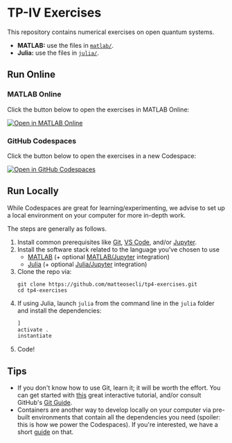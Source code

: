 # TP-IV Exercises

This repository contains numerical exercises on open quantum systems.

- **MATLAB:** use the files in [`matlab/`](matlab).
- **Julia:** use the files in [`julia/`](julia).

## Run Online

### MATLAB Online

Click the button below to open the exercises in MATLAB Online:

[![Open in MATLAB Online](https://www.mathworks.com/images/responsive/global/open-in-matlab-online.svg)](https://matlab.mathworks.com/open/github/v1?repo=matteosecli/tp4-exercises&file=matlab)

### GitHub Codespaces

Click the button below to open the exercises in a new Codespace:

[![Open in GitHub Codespaces](https://github.com/codespaces/badge.svg)](https://codespaces.new/matteosecli/tp4-exercises/tree/main?quickstart=1)

## Run Locally

While Codespaces are great for learning/experimenting, we advise to set up a local environment on your computer for more in-depth work.

The steps are generally as follows.
1. Install common prerequisites like [Git](https://github.com/git-guides/install-git), [VS Code](https://code.visualstudio.com/download), and/or [Jupyter](https://jupyter.org/install).
2. Install the software stack related to the language you've chosen to use
   * [MATLAB](https://ch.mathworks.com/help/install/ug/install-products-with-internet-connection.html) (+ optional  [MATLAB/Jupyter](https://www.mathworks.com/products/reference-architectures/jupyter.html) integration)
   * [Julia](https://julialang.org/downloads/) (+ optional [Julia/Jupyter](https://github.com/JuliaLang/IJulia.jl) integration)
3. Clone the repo via:  
   ```shell
   git clone https://github.com/matteosecli/tp4-exercises.git
   cd tp4-exercises
   ```
4. If using Julia, launch `julia` from the command line in the `julia` folder and install the dependencies:
   ```julia
   ]
   activate .
   instantiate
   ```
5. Code!

## Tips

- If you don't know how to use Git, learn it; it will be worth the effort. You can get started with [this](https://nbviewer.org/github/ICESAT-2HackWeek/intro-jupyter-git/blob/master/03-Git-Tutorial.ipynb) great interactive tutorial, and/or consult GitHub's [Git Guide](https://github.com/git-guides).
- Containers are another way to develop locally on your computer via pre-built environments that contain all the dependencies you need (spoiler: this is how we power the Codespaces). If you're interested, we have a short [guide](Container_Guide.md) on that.